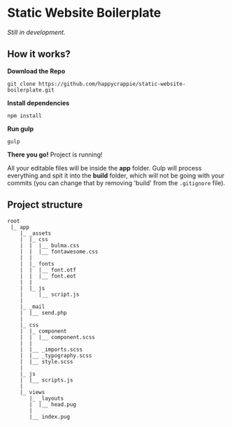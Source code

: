# Static Website Boilerplate

*Still in development.*

## How it works?

**Download the Repo**
```
git clone https://github.com/happycrappie/static-website-boilerplate.git
```

**Install dependencies**
```
npm install
```

**Run gulp**
```
gulp
```

**There you go!** Project is running!

All your editable files will be inside the **app** folder. Gulp will process everything and spit it into the **build** folder, which will not be going with your commits (you can change that by removing 'build' from the `.gitignore` file).

## Project structure

```
root
 |_ app
    |_ _assets
    |  |_ css
    |  |  |__ bulma.css
    |  |  |__ fontawesome.css
    |  |
    |  |_ fonts
    |  |  |__ font.otf
    |  |  |__ font.eot
    |  |
    |  |_ js
    |     |__ script.js
    |
    |_ _mail
    |  |__ send.php
    |
    |_ css
    |  |_ component
    |  |  |__ component.scss
    |  |
    |  |__ _imports.scss
    |  |__ _typography.scss
    |  |__ style.scss
    |
    |_ js
    |  |__ scripts.js
    |
    |_ views
       |_ _layouts
       |  |__ head.pug
       |
       |__ index.pug
```
